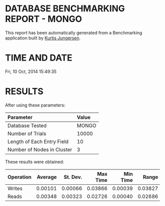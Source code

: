 DATABASE BENCHMARKING REPORT - MONGO
=========================================

This report has been automatically generated from a Benchmarking application
built by [Kurtis Jungersen](http://kmjungersen.com).

TIME AND DATE
=============

Fri, 10 Oct, 2014 15:49:35


RESULTS
=======

After using these parameters:

| Parameter                  | Value   |
|:---------------------------|:--------|
| Database Tested            | MONGO   |
| Number of Trials           | 10000   |
| Length of Each Entry Field | 10      |
| Number of Nodes in Cluster | 3       |

These results were obtained:

| Operation   |   Average |   St. Dev. |   Max Time |   Min Time |   Range |
|:------------|----------:|-----------:|-----------:|-----------:|--------:|
| Writes      |   0.00101 |    0.00066 |    0.03866 |    0.00039 | 0.03827 |
| Reads       |   0.00348 |    0.00323 |    0.02726 |    0.00040 | 0.02686 |